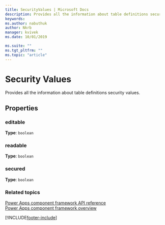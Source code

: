 ```yaml
---
title: SecurityValues | Microsoft Docs
description: Provides all the information about table definitions security values.
keywords:
ms.author: nabuthuk
author: Nkrb
manager: kvivek
ms.date: 10/01/2019

ms.suite: ""
ms.tgt_pltfrm: ""
ms.topic: "article"
---
```


# Security Values

Provides all the information about  table definitions security values. 

## Properties

### editable

**Type**: `boolean`

### readable

**Type**: `boolean`

### secured

**Type**: `boolean`

### Related topics

[Power Apps component framework API reference](../reference/index.md)<br/>
[Power Apps component framework overview](../overview.md)

[!INCLUDE[footer-include](../../../includes/footer-banner.md)]